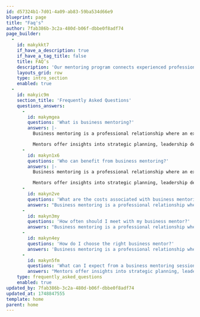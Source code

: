```yaml
---
id: d57324b1-7d01-4a09-ab83-59ba534d66e9
blueprint: page
title: "Faq's"
author: 7fab386b-3c2a-480d-b06f-dbbe0f8adf74
page_builder:
  -
    id: makykkt7
    if_have_a_description: true
    if_have_a_tag_title: false
    title: FAQ’s
    description: 'Our mentoring program connects experienced professionals with employees seeking career development. Eligibility: Open to all employees interested in either mentoring or being mentored. Matching: We pair mentors and mentees based on their goals and expertise to ensure a beneficial relationship. Expectations: Mentoring typically involves regular meetings and goal-setting, with mentors offering guidance and mentees actively participating.'
    layouts_grid: row
    type: intro_section
    enabled: true
  -
    id: makyic9m
    section_title: 'Frequently Asked Questions'
    questions_answers:
      -
        id: makymgea
        questions: 'What is business mentoring?'
        answers: |-
          Business mentoring is a professional relationship where an experienced mentor provides guidance, advice, and support to help a mentee achieve their business objectives. It involves sharing knowledge, skills, and experiences to assist mentees in navigating challenges and making informed decisions.

          Mentors offer insights into strategic planning, leadership development, financial management, and more, tailored to the mentee's specific needs and goals.
      -
        id: makyn1x6
        questions: 'Who can benefit from business mentoring?'
        answers: |-
          Business mentoring is a professional relationship where an experienced mentor provides guidance, advice, and support to help a mentee achieve their business objectives. It involves sharing knowledge, skills, and experiences to assist mentees in navigating challenges and making informed decisions.

          Mentors offer insights into strategic planning, leadership development, financial management, and more, tailored to the mentee's specific needs and goals.
      -
        id: makyn2ve
        questions: 'What are the costs associated with business mentoring?'
        answers: "Business mentoring is a professional relationship where an experienced mentor provides guidance, advice, and support to help a mentee achieve their business oelopment, financial management, and more, tailored to the mentee's specific needs and goals."
      -
        id: makyn3my
        questions: 'How often should I meet with my business mentor?'
        answers: "Business mentoring is a professional relationship where an experienced mentor provides guidance, advice, and support to he offer insights into strategic planning, leadership development, financial management, and more, tailored to the mentee's specific needs and goals."
      -
        id: makyn4ey
        questions: 'How do I choose the right business mentor?'
        answers: 'Business mentoring is a professional relationship where an experienced mentor p'
      -
        id: makyn5fm
        questions: 'What can I expect from a business mentoring session?'
        answers: "Mentors offer insights into strategic planning, leadership development, financial management, and more, tailored to the mentee's specific needs and goals."
    type: frequently_asked_questions
    enabled: true
updated_by: 7fab386b-3c2a-480d-b06f-dbbe0f8adf74
updated_at: 1748847555
template: home
parent: home
---
```


